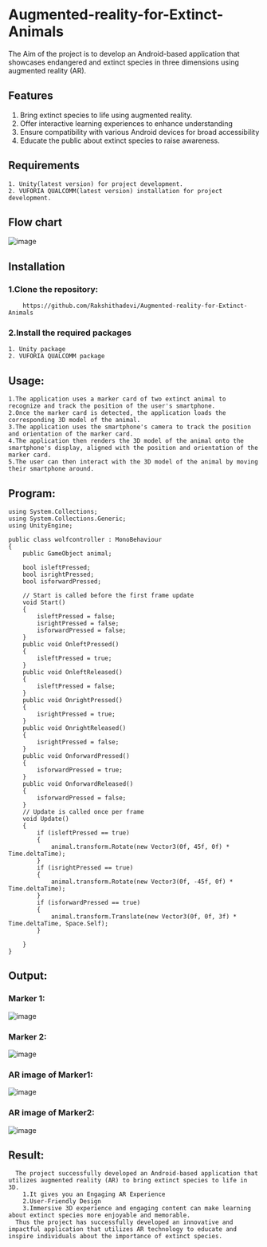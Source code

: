 # Augmented-reality-for-Extinct-Animals
 The Aim of the project is to develop an Android-based application that showcases endangered and extinct species in three dimensions using augmented reality (AR).
## Features
1. Bring extinct species to life using augmented reality.
2. Offer interactive learning experiences to enhance understanding
3. Ensure compatibility with various Android devices for broad accessibility
4.  Educate the public about extinct species to raise awareness.

 ## Requirements
 ```
 1. Unity(latest version) for project development.
 2. VUFORIA QUALCOMM(latest version) installation for project development.
```
 ## Flow chart
 ![image](https://github.com/Rakshithadevi/Augmented-reality-for-Extinct-Animals/assets/94165326/9b4c3af3-70dd-4c53-baac-9b7f30628c9f)
 ## Installation
   ### 1.Clone the repository:
   ```
       https://github.com/Rakshithadevi/Augmented-reality-for-Extinct-Animals
   ```
  ### 2.Install the required packages
  ```
  1. Unity package
  2. VUFORIA QUALCOMM package
  ```
    
## Usage:
```
1.The application uses a marker card of two extinct animal to recognize and track the position of the user's smartphone.
2.Once the marker card is detected, the application loads the corresponding 3D model of the animal.
3.The application uses the smartphone's camera to track the position and orientation of the marker card.
4.The application then renders the 3D model of the animal onto the smartphone's display, aligned with the position and orientation of the marker card.
5.The user can then interact with the 3D model of the animal by moving their smartphone around.
```
## Program:

```
using System.Collections;
using System.Collections.Generic;
using UnityEngine;

public class wolfcontroller : MonoBehaviour
{
    public GameObject animal;

    bool isleftPressed;
    bool isrightPressed;
    bool isforwardPressed;

    // Start is called before the first frame update
    void Start()
    {
        isleftPressed = false;
        isrightPressed = false;
        isforwardPressed = false;
    }
    public void OnleftPressed()
    {
        isleftPressed = true;
    }
    public void OnleftReleased()
    {
        isleftPressed = false;
    }
    public void OnrightPressed()
    {
        isrightPressed = true;
    }
    public void OnrightReleased()
    {
        isrightPressed = false;
    }
    public void OnforwardPressed()
    {
        isforwardPressed = true;
    }
    public void OnforwardReleased()
    {
        isforwardPressed = false;
    }
    // Update is called once per frame
    void Update()
    {
        if (isleftPressed == true)
        {
            animal.transform.Rotate(new Vector3(0f, 45f, 0f) * Time.deltaTime);
        }
        if (isrightPressed == true)
        {
            animal.transform.Rotate(new Vector3(0f, -45f, 0f) * Time.deltaTime);
        }
        if (isforwardPressed == true)
        {
            animal.transform.Translate(new Vector3(0f, 0f, 3f) * Time.deltaTime, Space.Self);
        }

    }
}
```
## Output:
### Marker 1:

![image](https://github.com/Rakshithadevi/Augmented-reality-for-Extinct-Animals/assets/94165326/ac5a3021-6066-4fee-b8ac-baa1f83de2ee)


### Marker 2:

![image](https://github.com/Rakshithadevi/Augmented-reality-for-Extinct-Animals/assets/94165326/794da215-dfa0-4224-b376-4909d1e0c088)


### AR image of Marker1:

![image](https://github.com/Rakshithadevi/Augmented-reality-for-Extinct-Animals/assets/94165326/9190ba7e-a967-42e7-8f79-d91e0b497b33)


### AR image of Marker2:

![image](https://github.com/Rakshithadevi/Augmented-reality-for-Extinct-Animals/assets/94165326/d97b629b-46b2-4c29-a32e-2bf81156863a)





## Result:
```
  The project successfully developed an Android-based application that utilizes augmented reality (AR) to bring extinct species to life in 3D.
    1.It gives you an Engaging AR Experience
    2.User-Friendly Design
    3.Immersive 3D experience and engaging content can make learning about extinct species more enjoyable and memorable.
  Thus the project has successfully developed an innovative and impactful application that utilizes AR technology to educate and inspire individuals about the importance of extinct species.

```

 
